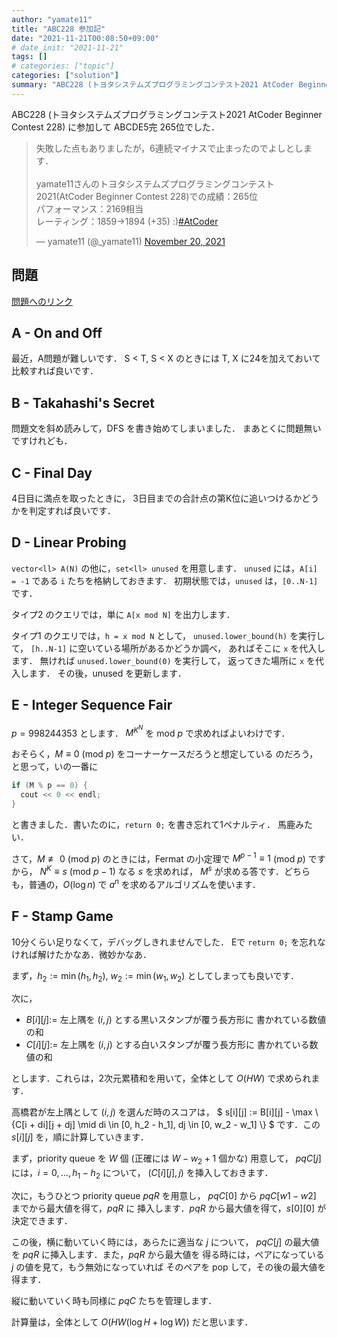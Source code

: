 ```yaml
---
author: "yamate11"
title: "ABC228 参加記"
date: "2021-11-21T00:08:50+09:00"
# date_init: "2021-11-21"
tags: []
# categories: ["topic"]
categories: ["solution"]
summary: "ABC228 (トヨタシステムズプログラミングコンテスト2021 AtCoder Beginner Contest 228) に参加して ABCDE5完 265位でした．A - On and Off / B - Takahashi's Secret / C - Final Day / D - Linear Probing / E - Integer Sequence Fair / F - Stamp Game"
---
```


ABC228 (トヨタシステムズプログラミングコンテスト2021 AtCoder Beginner Contest 228) に参加して ABCDE5完 265位でした．

<blockquote class="twitter-tweet"><p lang="ja" dir="ltr">失敗した点もありましたが，6連続マイナスで止まったのでよしとします．<br><br>yamate11さんのトヨタシステムズプログラミングコンテスト2021(AtCoder Beginner Contest 228)での成績：265位<br>パフォーマンス：2169相当<br>レーティング：1859→1894 (+35) :)<a href="https://twitter.com/hashtag/AtCoder?src=hash&amp;ref_src=twsrc%5Etfw">#AtCoder</a></p>&mdash; yamate11 (@_yamate11) <a href="https://twitter.com/_yamate11/status/1462067599563501571?ref_src=twsrc%5Etfw">November 20, 2021</a></blockquote> <script async src="https://platform.twitter.com/widgets.js" charset="utf-8"></script>

## 問題

[問題へのリンク](https://atcoder.jp/contests/abc228/tasks)

## A - On and Off

最近，A問題が難しいです．
S < T, S < X のときには T, X に24を加えておいて比較すれば良いです．

## B - Takahashi's Secret

問題文を斜め読みして，DFS を書き始めてしまいました．
まあとくに問題無いですけれども．

## C - Final Day

4日目に満点を取ったときに，
3日目までの合計点の第K位に追いつけるかどうかを判定すれば良いです．

## D - Linear Probing

`vector<ll> A(N)` の他に，`set<ll> unused` を用意します．
`unused` には，`A[i] = -1` である `i` たちを格納しておきます．
初期状態では，`unused` は，`[0..N-1]` です．

タイプ2 のクエリでは，単に `A[x mod N]` を出力します．

タイプ1 のクエリでは，`h = x mod N` として，
`unused.lower_bound(h)` を実行して，
`[h..N-1]` に空いている場所があるかどうか調べ，
あればそこに `x` を代入します．
無ければ `unused.lower_bound(0)` を実行して，
返ってきた場所に `x` を代入します．
その後，unused を更新します．

## E - Integer Sequence Fair

$p = 998244353$ とします．
$M^{K^N}$ を mod $p$ で求めればよいわけです．

おそらく，$M \equiv 0$ (mod $p$) をコーナーケースだろうと想定している
のだろう，と思って，いの一番に

```cpp
if (M % p == 0) {
  cout << 0 << endl;
}
```

と書きました．書いたのに，`return 0;` を書き忘れて1ペナルティ．
馬鹿みたい．

さて，$M \not\equiv 0$ (mod $p$) のときには，Fermat の小定理で
$M^{p-1} \equiv 1$ (mod $p$) ですから，
$N^K \equiv s$ (mod $p-1$) なる $s$ を求めれば，
$M^s$ が求める答です．どちらも，普通の，$O(\log n)$ で
$a^n$ を求めるアルゴリズムを使います．

## F - Stamp Game

10分くらい足りなくて，デバッグしきれませんでした．
Eで `return 0;` を忘れなければ解けたかなあ．微妙かなあ．

まず，$h_2 := \min(h_1, h_2)$, 
$w_2 := \min(w_1, w_2)$ としてしまっても良いです．

次に，

* $B[i][j] :=$ 左上隅を $(i,j)$ とする黒いスタンプが覆う長方形に
  書かれている数値の和
* $C[i][j] :=$ 左上隅を $(i,j)$ とする白いスタンプが覆う長方形に
  書かれている数値の和

とします．これらは，2次元累積和を用いて，全体として $O(HW)$ で求められます．

高橋君が左上隅として $(i,j)$ を選んだ時のスコアは，
$ s[i][j] := B[i][j] - \max \\{C[i + di][j + dj] \mid 
  di \in [0, h_2 - h_1], dj \in [0, w_2 - w_1] \\} $
です．この $s[i][j]$ を，順に計算していきます．

まず，priority queue を $W$ 個 (正確には $W - w_2 + 1$ 個かな) 用意して，
$pqC[j]$ には，$i = 0, \ldots, h_1 - h_2$ について，
$(C[i][j], j)$ を挿入しておきます．

次に，もうひとつ priority queue $pqR$ を用意し，
$pqC[0]$ から $pqC[w1 - w2]$ までから最大値を得て，$pqR$ に
挿入します．$pqR$ から最大値を得て，$s[0][0]$ が決定できます．

この後，横に動いていく時には，あらたに適当な $j$ について，
$pqC[j]$ の最大値を $pqR$ に挿入します．また，$pqR$ から最大値を
得る時には，ペアになっている $j$ の値を見て，もう無効になっていれば
そのペアを pop して，その後の最大値を得ます．

縦に動いていく時も同様に $pqC$ たちを管理します．

計算量は，全体として $O(HW(\log H + \log W))$ だと思います．







